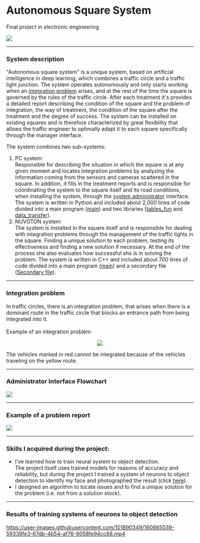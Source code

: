 # Autonomous Square System
<p>Final project in electronic engineering</p>

<img src='https://i.imgur.com/dPnLJzp.png'/>

---
### System description
<p>
  "Autonomous square system" is a unique system, based on artificial intelligence in deep learning, which combines a traffic circle and a traffic light junction. The     system operates autonomously and only starts working when an <a href='#integration problem'>integration problem</a> arises, and at the rest of the time the square is governed by the rules of the traffic   circle. After each treatment it's provides a detailed report describing the condition of the square and the problem of integration, the way of treatment, the         condition of the square after the treatment and the degree of success. The system can be installed on existing squares and is therefore characterized by great       flexibility that allows the traffic engineer to optimally adapt it to each square specifically through the manager interface.
</p>
<p>
  The system combines two sub-systems:<br>
  <ol>
    <li>
      PC system:<br> 
      Responsible for describing the situation in which the square is at any given moment and locates integration problems by analyzing the information coming from the
      sensors and cameras scattered in the square. In addition, it fills in the treatment reports and is responsible for coordinating the system to the square itself
      and its road conditions, when installing the system, through the <a href='#system administrator'>system administrator</a> interface. The system is written in Python and included about 2,000 lines
      of code divided into a main program (<a href='https://github.com/YakirNissim/Autonomous-Square-System/blob/master/PC%20System/main.py'>main</a>) and two
      libraries (<a href='https://github.com/YakirNissim/Autonomous-Square-System/blob/master/PC%20System/tables_fun.py'>tables_fun<a> and 
      <a href='https://github.com/YakirNissim/Autonomous-Square-System/blob/master/PC%20System/data_transfer.py'>data_transfer<a>).
    <li>
      NUVOTON system:<br> 
      The system is installed in the square itself and is responsible for dealing with integration problems through the management of the traffic lights in the square.
      Finding a unique solution to each problem, testing its effectiveness and finding a new solution if necessary. At the end of the process she also evaluates how
      successful she is in solving the problem. The system is written in C++ and included about 700 lines of code divided into a main program 
      (<a href='https://github.com/YakirNissim/Autonomous-Square-System/blob/master/NUVOTON%20System/main.c'>main<a>) and a secondary file 
      (<a href='https://github.com/YakirNissim/Autonomous-Square-System/blob/master/NUVOTON%20System/Secondary%20file%20containing%20the%20functions%20
      %20video%2C%20itrans%2C%20trans%2C%20InitPIN%2C%20InitTIMER0%2C%20InitINT_GPIO%2C%20InitUART..c'>Secondary file<a>).
    </li>
  </ol>

---
<p id='integration problem'></p>

### **Integration problem**
<p>
  In traffic circles, there is an integration problem, that arises when there is a dominant route in the traffic circle that blocks an entrance path from being
  integrated into it.<br><br>
  Example of an integration problem:<br>
  <p align='center'>
    <img src="https://i.imgur.com/fpgnxVc.jpg"/>
  </p>
  The vehicles marked in red cannot be integrated because of the vehicles traveling on the yellow route.
</p>

---
<p id='system administrator'></p>

### Administrator Interface Flowchart

  <img src='https://i.imgur.com/CzUw8Cn.jpg'/>

---
### Example of a problem report

<img src='https://i.imgur.com/VURCKA5.jpg'/>

---
### Skills I acquired during the project:
<ul>
  <li>
    I’ve learned how to train neural system to object detection.<br>
   The project itself uses trained models for reasons of accuracy and reliability, but during the project I trained a system of neurons to object detection to identify my face and photographed the result (click <a href="#object detection">here<a>).
  </li>
  <li>
    I designed an algorithm to locate issues and to find a unique solution for the problem (i.e. not from a solution stock).
  </li>
</ul>

---
<p id='object detection'></p>

### Results of training systems of neurons to object detection
  
  https://user-images.githubusercontent.com/101890349/160665039-59339fe3-67db-4b54-af76-8058fe94cc88.mp4
  
